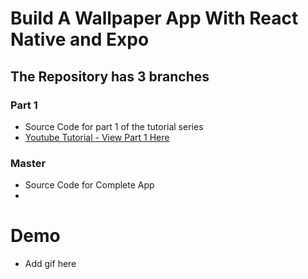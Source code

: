# Build A Wallpaper App With React Native and Expo

## The Repository has 3 branches

### Part 1

- Source Code for part 1 of the tutorial series
- [Youtube Tutorial - View Part 1 Here]('https://youtu.be/4VKynwqAMp0')

### Master

- Source Code for Complete App
-

# Demo

- Add gif here
